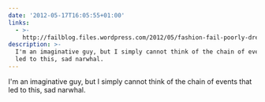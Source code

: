 ```yaml
---
date: '2012-05-17T16:05:55+01:00'
links:
  - >-
    http://failblog.files.wordpress.com/2012/05/fashion-fail-poorly-dressed-the-saddest-narwhal-youve-ever-seen.jpg
description: >-
  I'm an imaginative guy, but I simply cannot think of the chain of events that
  led to this, sad narwhal.
---
```

I'm an imaginative guy, but I simply cannot think of the chain of events that led to this, sad narwhal. 
